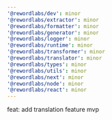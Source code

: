 ```yaml
---
'@rewordlabs/dev': minor
'@rewordlabs/extractor': minor
'@rewordlabs/formatter': minor
'@rewordlabs/generator': minor
'@rewordlabs/logger': minor
'@rewordlabs/runtime': minor
'@rewordlabs/transformer': minor
'@rewordlabs/translator': minor
'@rewordlabs/types': minor
'@rewordlabs/utils': minor
'@rewordlabs/next': minor
'@rewordlabs/node': minor
'@rewordlabs/react': minor
---
```


feat: add translation feature mvp
